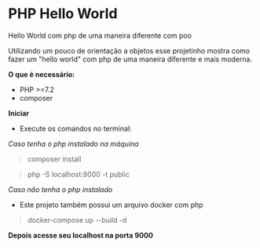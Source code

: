 # PHP Hello World
Hello World com php de uma maneira diferente com poo

Utilizando um pouco de orientação a objetos esse projetinho mostra como fazer um "hello world" com php de uma maneira diferente e mais moderna.

**O que é necessário:**

- PHP >=7.2
- composer

**Iniciar**

- Execute os comandos no terminal:

*Caso tenha o php instalado na máquina*

> composer install

> php -S localhost:9000 -t public

*Caso não tenha o php instalado*

- Este projeto também possui um arquivo docker com php

> docker-compose up --build -d

**Depois acesse seu localhost na porta 9000**
